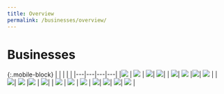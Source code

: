 ```yaml
---
title: Overview
permalink: /businesses/overview/
---
```

# Businesses 

{:.mobile-block}
|  |   |   |   |
|---|---|---|---|
|[![](/images/businesses-overview/Overview1.jpg)](/businesses/new-traders-and-registration-services/overview)  | [![](/images/businesses-overview/Overview2.jpg)](/businesses/importing-goods/overview)  | [![](/images/businesses-overview/Overview3.jpg)](/businesses/exporting-goods/overview)| [![](/images/businesses-overview/ACTS.jpg)](/businesses/asean-customs-transit-system/overview)| 
| [![](/images/businesses-overview/IDE.jpg)](/businesses/international-data-exchange/acdd)| [![](/images/businesses-overview/Overview4.jpg)](/businesses/transhipping-goods/quick-guide-on-transhipping-goods) |[![](/images/businesses-overview/Overview5.jpg)](/businesses/national-single-window/Overview)| [![](/images/businesses-overview/Overview6.jpg)](/businesses/valuation-duties-taxes-fees/overview) | 
| [![](/images/businesses-overview/Overview7.jpg)](/businesses/harmonised-system-classification-of-goods/understanding-hs-classification)| [![](/images/businesses-overview/Overview8.jpg)](/businesses/certificates-of-origin/overview)  |[![](/images/businesses-overview/Overview9.jpg)](/businesses/customs-schemes-licences-framework/overview)  | [![](/images/businesses-overview/Overview10.jpg)](/businesses/trade-security-in-singapore/)| 
| [![](/images/businesses-overview/Overview11.jpg)](/businesses/strategic-goods-control/overview) | [![](/images/businesses-overview/Overview12.jpg)](/businesses/chemical-weapons-convention/introduction) | [![](/images/businesses-overview/Overview13.jpg)](/businesses/united-nations-security-council-sanctions/)  |  [![](/images/businesses-overview/Overview14.jpg)](/businesses/border-enforcement-of-intellectual-property-rights/quick-guide-for-copyright-and-trade-mark-owners-and-licensees)|
[![](/images/businesses-overview/Overview15.jpg)](/businesses/compliance/overview)| [![](/images/businesses-overview/Overview16.jpg)](/businesses/acts-and-subsidiary-legislation/overview)| [![](/images/businesses-overview/Overview17.jpg)](/businesses/business-resources/country-and-port-codes) |

